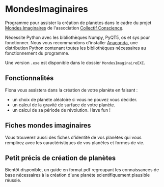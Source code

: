 # MondesImaginaires

Programme pour assister la création de planètes dans le cadre du projet [Mondes Imaginaires](https://collectifconscience.org/?page_id=1780) de l'association [Collectif Conscience](https://collectifconscience.org/). 

Nécessite Python avec les bibliothèques Numpy, PyQT5, os et sys pour fonctionner. Nous vous recommandons d'installer [Anaconda](https://www.anaconda.com/distribution/), une distribution Python contenant toutes les bibliothèques nécessaires au fonctionnement du programme.

Une version `.exe` est disponible dans le dossier `MondesImaginaireEXE`.

## Fonctionnalités

Fiona vous assistera dans la création de votre planète en faisant :
- un choix de planète aléatoire si vous ne pouvez vous décider.
- un calcul de la gravité de surface de votre planète.
- un calcul de sa période de révolution.
Have fun ! 

## Fiches mondes imaginaires

Vous trouverez aussi des fiches d'identité de vos planètes qui vous remplirez avec les caractéristiques de vos planètes et formes de vie. 

## Petit précis de création de planètes

Bientôt disponible, un guide en format pdf regroupant les connaissances de base nécessaires à la création d'une planète scientifiquement plausible réussie.
